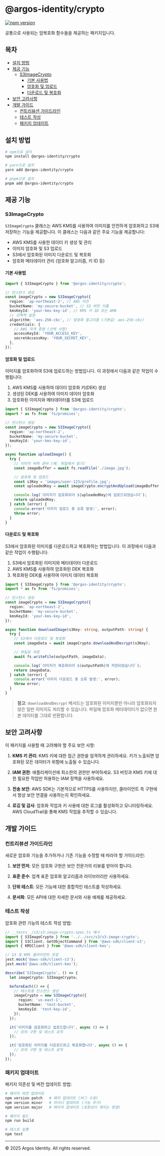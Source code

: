 # @argos-identity/crypto

[![npm version](https://img.shields.io/npm/v/@argos-identity/crypto.svg)](https://www.npmjs.com/package/@argos-identity/crypto)

공통으로 사용되는 암복호화 함수들을 제공하는 패키지입니다.

## 목차

- [설치 방법](#설치-방법)
- [제공 기능](#제공-기능)
  - [S3ImageCrypto](#s3imagecrypto)
    - [기본 사용법](#기본-사용법)
    - [암호화 및 업로드](#암호화-및-업로드)
    - [다운로드 및 복호화](#다운로드-및-복호화)
- [보안 고려사항](#보안-고려사항)
- [개발 가이드](#개발-가이드)
  - [컨트리뷰션 가이드라인](#컨트리뷰션-가이드라인)
  - [테스트 작성](#테스트-작성)
  - [패키지 업데이트](#패키지-업데이트)

## 설치 방법

```bash
# npm으로 설치
npm install @argos-identity/crypto

# yarn으로 설치
yarn add @argos-identity/crypto

# pnpm으로 설치
pnpm add @argos-identity/crypto
```

## 제공 기능

### S3ImageCrypto

`S3ImageCrypto` 클래스는 AWS KMS를 사용하여 이미지를 안전하게 암호화하고 S3에 저장하는 기능을 제공합니다. 이 클래스는 다음과 같은 주요 기능을 제공합니다:

- AWS KMS를 사용한 데이터 키 생성 및 관리
- 이미지 암호화 및 S3 업로드
- S3에서 암호화된 이미지 다운로드 및 복호화
- 암호화 메타데이터 관리 (암호화 알고리즘, 키 ID 등)

#### 기본 사용법

```typescript
import { S3ImageCrypto } from '@argos-identity/crypto';

// 인스턴스 생성
const imageCrypto = new S3ImageCrypto({
  region: 'ap-northeast-2', // AWS 리전
  bucketName: 'my-secure-bucket', // S3 버킷 이름
  kmsKeyId: 'your-kms-key-id', // KMS 키 ID 또는 ARN
  // 선택적 설정
  algorithm: 'aes-256-cbc', // 암호화 알고리즘 (기본값: aes-256-cbc)
  credentials: {
    // AWS 자격 증명 (선택 사항)
    accessKeyId: 'YOUR_ACCESS_KEY',
    secretAccessKey: 'YOUR_SECRET_KEY',
  },
});
```

#### 암호화 및 업로드

이미지를 암호화하여 S3에 업로드하는 방법입니다. 이 과정에서 다음과 같은 작업이 수행됩니다:

1. AWS KMS를 사용하여 데이터 암호화 키(DEK) 생성
2. 생성된 DEK를 사용하여 이미지 데이터 암호화
3. 암호화된 이미지와 메타데이터를 S3에 업로드

```typescript
import { S3ImageCrypto } from '@argos-identity/crypto';
import * as fs from 'fs/promises';

// 인스턴스 생성
const imageCrypto = new S3ImageCrypto({
  region: 'ap-northeast-2',
  bucketName: 'my-secure-bucket',
  kmsKeyId: 'your-kms-key-id',
});

async function uploadImage() {
  try {
    // 이미지 버퍼 준비 (예: 파일에서 읽기)
    const imageBuffer = await fs.readFile('./image.jpg');

    // 암호화 및 업로드
    const s3Key = 'images/user-123/profile.jpg';
    const uploadedKey = await imageCrypto.encryptAndUpload(imageBuffer, s3Key);

    console.log(`이미지가 암호화되어 ${uploadedKey}에 업로드되었습니다`);
    return uploadedKey;
  } catch (error) {
    console.error('이미지 업로드 중 오류 발생:', error);
    throw error;
  }
}
```

#### 다운로드 및 복호화

S3에서 암호화된 이미지를 다운로드하고 복호화하는 방법입니다. 이 과정에서 다음과 같은 작업이 수행됩니다:

1. S3에서 암호화된 이미지와 메타데이터 다운로드
2. AWS KMS를 사용하여 암호화된 DEK 복호화
3. 복호화된 DEK를 사용하여 이미지 데이터 복호화

```typescript
import { S3ImageCrypto } from '@argos-identity/crypto';
import * as fs from 'fs/promises';

// 인스턴스 생성
const imageCrypto = new S3ImageCrypto({
  region: 'ap-northeast-2',
  bucketName: 'my-secure-bucket',
  kmsKeyId: 'your-kms-key-id',
});

async function downloadImage(s3Key: string, outputPath: string) {
  try {
    // S3에서 다운로드 및 복호화
    const imageData = await imageCrypto.downloadAndDecrypt(s3Key);

    // 파일로 저장
    await fs.writeFile(outputPath, imageData);

    console.log(`이미지가 복호화되어 ${outputPath}에 저장되었습니다`);
    return imageData;
  } catch (error) {
    console.error('이미지 다운로드 중 오류 발생:', error);
    throw error;
  }
}
```

> **참고**: `downloadAndDecrypt` 메서드는 암호화된 이미지뿐만 아니라 암호화되지 않은 일반 이미지도 처리할 수 있습니다. 파일에 암호화 메타데이터가 없으면 원본 데이터를 그대로 반환합니다.

## 보안 고려사항

이 패키지를 사용할 때 고려해야 할 주요 보안 사항:

1. **KMS 키 관리**: KMS 키에 대한 접근 권한을 엄격하게 관리하세요. 키가 노출되면 암호화된 모든 데이터가 위험에 노출될 수 있습니다.

2. **IAM 권한**: 애플리케이션에 최소한의 권한만 부여하세요. S3 버킷과 KMS 키에 대한 필요한 작업만 허용하는 IAM 정책을 사용하세요.

3. **전송 보안**: AWS SDK는 기본적으로 HTTPS를 사용하지만, 클라이언트 측 구현에서 항상 보안 연결을 사용하는지 확인하세요.

4. **로깅 및 감사**: 암호화 작업과 키 사용에 대한 로그를 활성화하고 모니터링하세요. AWS CloudTrail을 통해 KMS 작업을 추적할 수 있습니다.

## 개발 가이드

### 컨트리뷰션 가이드라인

새로운 암호화 기능을 추가하거나 기존 기능을 수정할 때 따라야 할 가이드라인:

1. **보안 먼저**: 모든 암호화 구현은 보안 전문가의 리뷰를 받아야 합니다.

2. **표준 준수**: 업계 표준 암호화 알고리즘과 라이브러리만 사용하세요.

3. **단위 테스트**: 모든 기능에 대한 종합적인 테스트를 작성하세요.

4. **문서화**: 모든 API에 대한 자세한 문서와 사용 예제를 제공하세요.

### 테스트 작성

암호화 관련 기능의 테스트 작성 방법:

```typescript
// __tests__/s3/s3-image-crypto.spec.ts 예시
import { S3ImageCrypto } from '../../src/s3/s3-image-crypto';
import { S3Client, GetObjectCommand } from '@aws-sdk/client-s3';
import { KMSClient } from '@aws-sdk/client-kms';

// S3 및 KMS 클라이언트 모킹
jest.mock('@aws-sdk/client-s3');
jest.mock('@aws-sdk/client-kms');

describe('S3ImageCrypto', () => {
  let imageCrypto: S3ImageCrypto;

  beforeEach(() => {
    // 테스트용 인스턴스 생성
    imageCrypto = new S3ImageCrypto({
      region: 'us-east-1',
      bucketName: 'test-bucket',
      kmsKeyId: 'test-key-id',
    });
  });

  it('이미지를 암호화하고 업로드합니다', async () => {
    // 모의 구현 및 테스트 로직
  });

  it('암호화된 이미지를 다운로드하고 복호화합니다', async () => {
    // 모의 구현 및 테스트 로직
  });
});
```

### 패키지 업데이트

패키지 의존성 및 버전 업데이트 방법:

```bash
# 패키지 버전 업데이트
npm version patch   # 패치 업데이트 (버그 수정)
npm version minor   # 마이너 업데이트 (기능 추가)
npm version major   # 메이저 업데이트 (호환성이 깨지는 변경)

# 패키지 빌드
npm run build

# 테스트 실행
npm test
```

---

© 2025 Argos Identity. All rights reserved.
